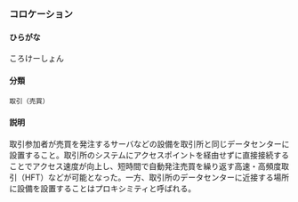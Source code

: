 <div style="display:none;">

## [あ行](securities-terms?id=あ行)
## [か行](securities-terms?id=か行)

</div>

### コロケーション

#### ひらがな

ころけーしょん

#### 分類

`取引（売買）`

#### 説明

取引参加者が売買を発注するサーバなどの設備を取引所と同じデータセンターに設置すること。取引所のシステムにアクセスポイントを経由せずに直接接続することでアクセス速度が向上し、短時間で自動発注売買を繰り返す高速・高頻度取引（HFT）などが可能となった。一方、取引所のデータセンターに近接する場所に設備を設置することはプロキシミティと呼ばれる。

<div style="display:none;">

## [さ行](securities-terms?id=さ行)
## [た行](securities-terms?id=た行)
## [な行](securities-terms?id=な行)
## [は行](securities-terms?id=は行)
## [ま行](securities-terms?id=ま行)
## [や行](securities-terms?id=や行)
## [ら行](securities-terms?id=ら行)
## [わ行](securities-terms?id=わ行)
## [英数字・記号](securities-terms?id=英数字・記号)

</div>

